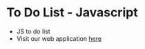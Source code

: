 # To Do List - Javascript

- JS to do list
- Visit our web application [here](todolistkim-js.netlify.com)

